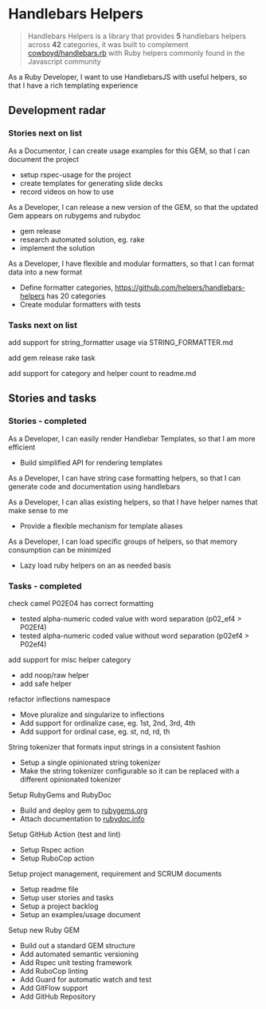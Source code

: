 # Handlebars Helpers

> Handlebars Helpers is a library that provides <b>5</b> handlebars helpers across <b>42</b> categories, it was built to complement [cowboyd/handlebars.rb](https://github.com/cowboyd/handlebars.rb) with Ruby helpers commonly found in the Javascript community

As a Ruby Developer, I want to use HandlebarsJS with useful helpers, so that I have a rich templating experience

## Development radar

### Stories next on list

As a Documentor, I can create usage examples for this GEM, so that I can document the project

- setup rspec-usage for the project
- create templates for generating slide decks
- record videos on how to use

As a Developer, I can release a new version of the GEM, so that the updated Gem appears on rubygems and rubydoc

- gem release
- research automated solution, eg. rake
- implement the solution

As a Developer, I have flexible and modular formatters, so that I can format data into a new format

- Define formatter categories, https://github.com/helpers/handlebars-helpers has 20 categories
- Create modular formatters with tests

### Tasks next on list

add support for string_formatter usage via STRING_FORMATTER.md

add gem release rake task

add support for category and helper count to readme.md

## Stories and tasks

### Stories - completed

As a Developer, I can easily render Handlebar Templates, so that I am more efficient

- Build simplified API for rendering templates

As a Developer, I can have string case formatting helpers, so that I can generate code and documentation using handlebars

As a Developer, I can alias existing helpers, so that I have helper names that make sense to me

- Provide a flexible mechanism for template aliases

As a Developer, I can load specific groups of helpers, so that memory consumption can be minimized

- Lazy load ruby helpers on an as needed basis

### Tasks - completed

check camel P02E04 has correct formatting

- tested alpha-numeric coded value with word separation (p02_ef4 &gt; P02Ef4)
- tested alpha-numeric coded value without word separation (p02ef4 &gt; P02ef4)

add support for misc helper category

- add noop/raw helper
- add safe helper

refactor inflections namespace

- Move pluralize and singularize to inflections
- Add support for ordinalize case, eg. 1st, 2nd, 3rd, 4th
- Add support for ordinal case, eg. st, nd, rd, th

String tokenizer that formats input strings in a consistent fashion

- Setup a single opinionated string tokenizer
- Make the string tokenizer configurable so it can be replaced with a different opinionated tokenizer

Setup RubyGems and RubyDoc

- Build and deploy gem to [rubygems.org](https://rubygems.org/gems/handlebars-helpers)
- Attach documentation to [rubydoc.info](https://rubydoc.info/github/klueless-io/handlebars-helpers/master)

Setup GitHub Action (test and lint)

- Setup Rspec action
- Setup RuboCop action

Setup project management, requirement and SCRUM documents

- Setup readme file
- Setup user stories and tasks
- Setup a project backlog
- Setup an examples/usage document

Setup new Ruby GEM

- Build out a standard GEM structure
- Add automated semantic versioning
- Add Rspec unit testing framework
- Add RuboCop linting
- Add Guard for automatic watch and test
- Add GitFlow support
- Add GitHub Repository
